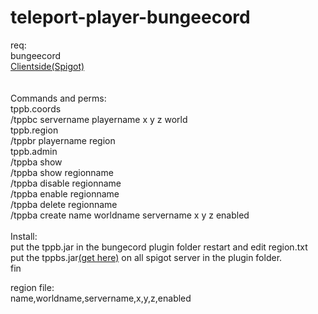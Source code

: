 # teleport-player-bungeecord

req:<br/>
bungeecord<br/>
[Clientside(Spigot)](https://github.com/Biplon/teleport-player-bungeecord-spigot)<br/>
<br/>
<br/>
Commands and perms:<br/>
tppb.coords<br/>
/tppbc servername playername x y z world <br/>
tppb.region<br/>
/tppbr playername region <br/>
tppb.admin<br/>
/tppba show<br/>
/tppba show regionname<br/>
/tppba disable regionname<br/>
/tppba enable regionname<br/>
/tppba delete regionname<br/>
/tppba create name worldname servername x y z enabled<br/>
<br/>
Install:<br/>
put the tppb.jar in the bungecord plugin folder restart and edit region.txt <br/>
put the tppbs.jar[(get here)](https://github.com/Biplon/teleport-player-bungeecord-spigot) on all spigot server in the plugin folder. <br/>
fin

region file:<br/>
name,worldname,servername,x,y,z,enabled

